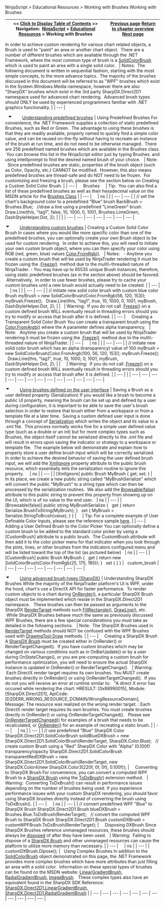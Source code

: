 ﻿
NinjaScript \> Educational Resources \> Working with Brushes
Working with Brushes

| \<\< [Click to Display Table of Contents](working_with_brushes.md) \>\> **Navigation:**     [NinjaScript](ninjascript-1.md) \> [Educational Resources](educational_resources-1.md) \> Working with Brushes | [Previous page](using_sharpdx_for_custom_chart_rendering-1.md) [Return to chapter overview](educational_resources-1.md) [Next page](working_with_chart_object_coordinates-1.md) |
| --- | --- |
In order to achieve custom rendering for various chart related objects, a Brush is used to "paint" an area or another chart object.  There are a number of different brushes which are available through the .NET Framework, where the most common type of brush is a [SolidColorBrush](https://msdn.microsoft.com/en-us/library/system.windows.media.solidcolorbrush(v=vs.110).aspx) which is used to paint an area with a single solid color. 
 
| Notes:  The following document is written in sequential fashion, starting with the most simple concepts, to the more advance topics.  The majority of the brushes discussed in this document will be referred to as "WPF" brushes which exist in the System.Windows.Media namespace, however there are also "SharpDX" brushes which exist in the 3rd party SharpDX.Direct2D1 namespace used for advanced chart rendering.  Advanced brush types should ONLY be used by experienced programmers familiar with .NET graphics functionality. |
| --- |

 
![tog_minus](tog_minus-1.gif)        [Understanding predefined brushes](javascript:HMToggle('toggle','Understandingpredefinedbrushes','Understandingpredefinedbrushes_ICON'))
| Using Predefined Brushes For convenience, the .NET Framework supplies a collection of static predefined Brushes, such as Red or Green.  The advantage to using these brushes is that they are readily available, properly named to quickly find a simple color value, and can be reused on\-the\-fly without having to recreate an instance of the brush at run time, and do not need to be otherwise managed.  There are 256 predefined named brushes which are available in the Brushes class.  You can browse this list in the NinjaScript editor just by typing Brushes. and using Intelliprompt to find the desired named brush of your choice.      | Note:   Since predefined brushes are static, properties of the brush object (such as Color, Opacity, etc.) CANNOT be modified.  However, this also means predefined brushes are thread\-safe and do NOT need to be frozen.  For customizing and freezing a brush, please see the section below on Creating a Custom Solid Color Brush. | | --- |        Brushes       | Tip:  You can also find a list of these predefined brushes as well as their hexadecimal value on the MSDN article for the [Brushes Class](https://msdn.microsoft.com/en-us/library/system.windows.media.brushes(v=vs.110).aspx) | | --- |          | ns |  | | --- | --- | | // set the chart's background color to a predefined "Blue" brush BackBrush \= Brushes.Blue;   //draw a line using a predefined "LimeGreen" brush. Draw.Line(this, "tag1", false, 10, 1000, 0, 1001, Brushes.LimeGreen, DashStyleHelper.Dot, 2); | | |
| --- | --- | --- | --- | --- | --- | --- |

![tog_minus](tog_minus-1.gif)        [Understanding custom brushes](javascript:HMToggle('toggle','Understandingcustombrushes','Understandingcustombrushes_ICON'))
| Creating a Custom Solid Color Brush In cases where you would like more specific color than one of the predefined brushes, you can optionally create your own Brush object to be used for custom rendering.  In order to achieve this, you will need to initiate your own custom brush object, where you can then specify your color using RGB (red, green, blue) values [Color.FromRgb()](https://msdn.microsoft.com/en-us/library/system.windows.media.color.fromrgb(v=vs.110).aspx).      | Notes:   - Anytime you create a custom brush that will be used by NinjaTrader rendering it must be frozen using the .[Freeze()](https://msdn.microsoft.com/en-us/library/ms557735(v=vs.110).aspx)  method due to the multi\-threaded nature of NinjaTrader. - You may have up to 65535 unique Brush instances, therefore, using static predefined brushes (as in the section above) should be favored.  Alternatively,  in order to use fewer brushes, please try to cache your custom brushes until a new brush would actually need to be created. | | --- |          | ns |  | | --- | --- | | // initiate new solid color brush with custom blue color Brush myBrush \= new SolidColorBrush(Color.FromRgb(56, 120, 153)); myBrush.Freeze();    Draw.Line(this, "tag1", true, 10, 1000, 0, 1001, myBrush, DashStyleHelper.Dot, 2); | |        | Warning:  If you do not call .[Freeze()](https://msdn.microsoft.com/en-us/library/ms557735(v=vs.110).aspx) on a custom defined brush WILL eventually result in threading errors should you try to modify or access that brush after it is defined. | | --- |        Creating a Transparent Solid Color Brush You can create a transparent brush using the [Color.FromArgb()](https://msdn.microsoft.com/en-us/library/system.windows.media.color.fromargb(v=vs.110).aspx) where the A parameter defines alpha transparency.      | Note:   Anytime you create a custom brush that will be used by NinjaTrader rendering it must be frozen using the .[Freeze()](https://msdn.microsoft.com/en-us/library/ms557735(v=vs.110).aspx)  method due to the multi\-threaded nature of NinjaTrader. | | --- |          | ns |  | | --- | --- | | // initiate new solid color brush which has an alpha (transparency) value of 100 myBrush \= new SolidColorBrush(Color.FromArgb(100, 56, 120, 153)); myBrush.Freeze();    Draw.Line(this, "tag1", true, 10, 1000, 0, 1001, myBrush, DashStyleHelper.Dot, 2); | |          | Warning:  If you do not call .[Freeze()](https://msdn.microsoft.com/en-us/library/ms557735(v=vs.110).aspx) on a custom defined brush WILL eventually result in threading errors should you try to modify or access that brush after it is defined. | | --- | |
| --- | --- | --- | --- | --- | --- | --- | --- | --- | --- | --- | --- | --- |

![tog_minus](tog_minus-1.gif)        [Using brushes defined on the user interface](javascript:HMToggle('toggle','Userdefinedbrushes','Userdefinedbrushes_ICON'))
| Saving a Brush as a user defined property (Serialization) If you would like a brush to become a public UI property, meaning the brush can be set up and defined by a user during configuration, it is important to be able to save the user's brush selection in order to restore that brush either from a workspace or from a template file at a later time.  Saving a custom defined user input is done through a concept of [Serialization](https://msdn.microsoft.com/en-us/library/ms233843.aspx) which writes the object and its value to a .xml file.  This process normally works fine for a simple user defined value type (such as a double or an int) but for more complex types such as Brushes, the object itself cannot be serialized directly to the .xml file and will result in errors upon saving the indicator or strategy to a workspace or template file.  The example below will demonstrate and explain how to properly store a user define brush input which will be correctly serialized.     In order to achieve the desired behavior of saving the user defined brush input, we will add the [XmlIgnore](https://msdn.microsoft.com/en-us/library/system.xml.serialization.xmlignoreattribute(v=vs.110).aspx) property attribute to the public brush resource, which essentially tells the serialization routine to ignore this property.       | ns | | --- | | \[XmlIgnore] public Brush MyBrush { get; set; } |        In its place, we create a new public string called "MyBrushSerialize" which will convert the public "MyBrush" to a string type which can then be processed by the serialization routines.  We also add the [Browsable(false)](https://msdn.microsoft.com/en-us/library/system.componentmodel.browsableattribute(v=vs.110).aspx) attribute to this public string to prevent this property from showing up on the UI, which is of no value to the end user.     | ns | | --- | | \[Browsable(false)] public string MyBrushSerialize {    get { return Serialize.BrushToString(MyBrush); }    set { MyBrush \= Serialize.StringToBrush(value); } } |          | Tip: For a complete example of User Definable Color Inputs, please see the reference sample [here](user_definable_color_inputs-1.md). | | --- |        Adding a User Defined Brush to the Color Picker You can optionally define a custom brush to be added to the standard color picker by using a \[CustomBrush] attribute to a public brush.  The CustomBrush attribute will then add it to the color picker menu for that indicator when you look through the plots, lines, or other brushes from the indicators configured menu and will be listed toward the top of the list (as pictured below)     | ns | | --- | | \[CustomBrush] public Brush MyBrush {     get { return new SolidColorBrush(Color.FromRgb(25, 175, 185)); }     set { } } |      custom_brush |
| --- | --- | --- | --- | --- | --- | --- | --- |

![tog_minus](tog_minus-1.gif)        [Using advanced brush types (SharpDX)](javascript:HMToggle('toggle','AdvancedBrushTypesSharpDX','AdvancedBrushTypesSharpDX_ICON'))
| Understanding SharpDX Brushes While the majority of the NinjaTrader platform's UI is WPF, under the hood, chart's use a DirectX API for faster performance.  To render custom objects to a chart during [OnRender()](onrender-1.md), a particular SharpDX Brush object must be implemented which reside in the SharpDX.Direct2D1 namespace.   These brushes can then be passed as arguments to the SharpDX [RenderTarget](rendertarget-1.md) methods such [FillRectangle()](fillrectangle.md), [DrawLine()](drawline2.md), etc.  While SharpDX Brushes behave much the same as previously discussed WPF Brushes, there are a few special considerations you must take as detailed in the following sections.     | Note:  The SharpDX Brushes used in [RenderTarget](rendertarget-1.md) methods should NOT be confused with the WPF Brushes used with [DrawingTool Draw](drawing-1.md) methods. | | --- |        Creating a SharpDX Brush A [SharpDX Brush](sharpdx_direct2d1_brush-1.md) must be created either in OnRender() or RenderTargetChanged().  If you have custom brushes which may be changed on various conditions such as in OnBarUpdate() or by a user during OnStateChange(), or you are pre\-computing a custom brush for performance optimization, you will need to ensure the actual SharpDX instance is updated in OnRender() or RenderTargetChange().     | Warning:  Each DirectX render target requires its own brushes. You MUST create brushes directly in OnRender() or using OnRenderTargetChanged().  If you do not you will receive an error at runtime similar to:    "A direct X error has occured while rendering the chart: HRESULT: \[0x88990015], Module: \[SharpDX.Direct2D1], ApiCode: \[D2DERR\_WRONG\_RESOURCE\_DOMAIN/WrongResourceDomain], Message: The resource was realized on the wrong render target. : Each DirectX render target requires its own brushes. You must create brushes directly in OnRender() or using OnRenderTargetChanged().   Please see [OnRenderTargetChanged()](onrendertargetchanged-1.md) for examples of a brush that needs to be recalculated, or [OnRender()](onrender-1.md) for an example of recreating a static brush. | | --- |          | ns | | --- | | // use predefined "Blue" SharpDX Color SharpDX.Direct2D1\.SolidColorBrush solidBlueDXBrush \= new SharpDX.Direct2D1\.SolidColorBrush(RenderTarget, SharpDX.Color.Blue);   // create custom Brush using a "Red" SharpDX Color with "Alpha" (0\.100f) transparency/opacity SharpDX.Direct2D1\.SolidColorBrush transparentRedDXBrush \= new SharpDX.Direct2D1\.SolidColorBrush(RenderTarget, new SharpDX.Color4(new SharpDX.Color3(220f, 0f, 0f), 0\.100f)); |        Converting to SharpDX Brush For convenience, you can convert a computed WPF Brush to a [SharpDX Brush](sharpdx_direct2d1_brush-1.md) using the [ToDxBrush(](dxextensions_todxbrush-1.md)) extension method.     | Warning:  Converting ToDxBrush() can result in performance issues depending on the number of brushes being used. If you experience performance issues with your custom SharpDX rendering, you should favor using SharpDX brushes directly instead of converting the brush using ToDxBrush(). | | --- |          | ns | | --- | | // convert predefined WPF "Blue" to SharpDX Brush SharpDX.Direct2D1\.Brush blueDXBrush \= Brushes.Blue.ToDxBrush(RenderTarget);   // convert the computed WPF Brush to SharpDX Brush SharpDX.Direct2D1\.Brush customDXBrush \= customWPFBrush.ToDxBrush(RenderTarget); |        Disposing DXBrush Since SharpDX Brushes reference unmanaged resources, these brushes should always be [disposed](sharpdx_disposebase-1.md) of after they have been used.     | Warning:  Failing to dispose of a [SharpDX Brush](sharpdx_direct2d1_brush-1.md) and other unmanaged resources can cause the platform to utilize more memory than necessary. | | --- |          | ns | | --- | | customDXBrush.Dipose(); |      Using Complex Brushes In addition to the [SolidColorBrush](https://msdn.microsoft.com/en-us/library/system.windows.media.solidcolorbrush(v=vs.110).aspx) object demonstrated on this page, the .NET Framework provides more complex brushes which have more attributes than just filling an area with a solid color.  Information on these special types of brushes can be found on the MSDN website: [LinearGradientBrush](https://msdn.microsoft.com/en-us/library/system.windows.media.lineargradientbrush(v=vs.110).aspx), [RadialGradientBrush](https://msdn.microsoft.com/en-us/library/system.windows.media.radialgradientbrush(v=vs.110).aspx), [ImageBrush](https://msdn.microsoft.com/en-us/library/system.windows.media.imagebrush(v=vs.110).aspx).   These complex types also have an equivalent found in the SharpDX SDK Reference: [SharpDX.Direct2D1\.LinearGradientBrush](sharpdx_direct2d1_lineargradientbrush-1.md), [SharpDX.Direct2D1\.RadialGradientBrush](sharpdx_direct2d1_radialgradientbrush-1.md) |
| --- | --- | --- | --- | --- | --- | --- | --- | --- | --- | --- |
